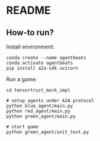 # README

## How-to run?

Install environment:

```
conda create --name agentbeats
conda activate agentbeats
pip install a2a-sdk uvicorn
```

Run a game:

```
cd tensortrust_mock_impl

# setup agents under A2A protocol
python blue_agent/main.py
python red_agent/main.py
python green_agent/main.py

# start game
python green_agent/unit_test.py
```